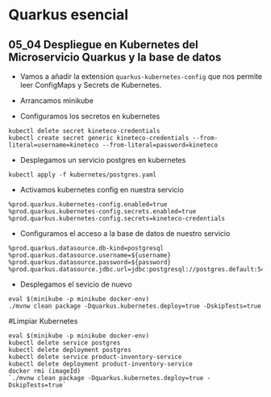 # Quarkus esencial
## 05_04 Despliegue en Kubernetes del Microservicio Quarkus y la base de datos

* Vamos a añadir la extension `quarkus-kubernetes-config` que nos permite leer ConfigMaps y Secrets de Kubernetes.

* Arrancamos minikube 
* Configuramos los secretos en kubernetes
```shell
kubectl delete secret kineteco-credentials 
kubectl create secret generic kineteco-credentials --from-literal=username=kineteco --from-literal=password=kineteco
```


* Desplegamos un servicio postgres en kubernetes  
```shell
kubectl apply -f kubernetes/postgres.yaml
```

* Activamos kubernetes config en nuestra servicio
```properties
%prod.quarkus.kubernetes-config.enabled=true
%prod.quarkus.kubernetes-config.secrets.enabled=true
%prod.quarkus.kubernetes-config.secrets=kineteco-credentials 
```

* Configuramos el acceso a la base de datos de nuestro servicio
```properties
%prod.quarkus.datasource.db-kind=postgresql
%prod.quarkus.datasource.username=${username}
%prod.quarkus.datasource.password=${password}
%prod.quarkus.datasource.jdbc.url=jdbc:postgresql://postgres.default:5432/kineteco
```

* Desplegamos el sevicio de nuevo
```shell
eval $(minikube -p minikube docker-env)
./mvnw clean package -Dquarkus.kubernetes.deploy=true -DskipTests=true
```


#Limpiar Kubernetes

```
eval $(minikube -p minikube docker-env)
kubectl delete service postgres    
kubectl delete deployment postgres
kubectl delete service product-inventory-service      
kubectl delete deployment product-inventory-service
docker rmi (imageId)
`./mvnw clean package -Dquarkus.kubernetes.deploy=true -DskipTests=true`
```
